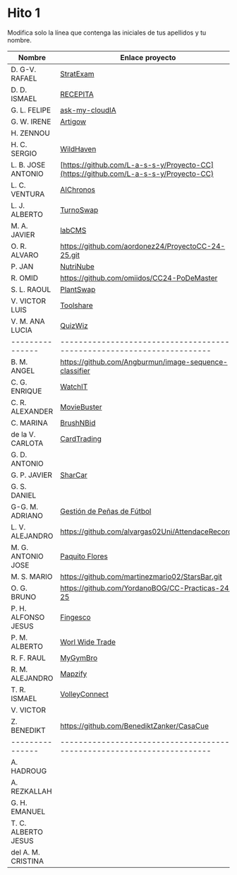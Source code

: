 # Hito 1

Modifica solo la línea que contenga las iniciales de tus apellidos y tu nombre.

| Nombre       | Enlace proyecto                                                                    | Versión      |
| --------------- | ----------------------------------------------------------------------- | -------------- |
| D. G-V. RAFAEL | <!--enlace-->    [StratExam](https://github.com/rafadgvc/CC-app.git)               | <!--versión-->  1.0.0 |
| D. D. ISMAEL        | [RECEPITA](https://github.com/MiixZ/recepita)                           | 0.1.           |
| G. L. FELIPE | [ask-my-cloudIA](https://github.com/feglez/ask-my-cloudIA)                                                           | v1.0.0 |
| G. W. IRENE | <!--enlace--> [Artigow](https://github.com/irenegowh/Artigow)                                                          | <!--versión--> 1.0.0|
| H. ZENNOU | <!--enlace-->                                                           | <!--versión--> |
| H. C. SERGIO | [WildHaven](https://github.com/SergioHrvas/CloudComputing1MII)               | v0.1 |
| L. B. JOSE ANTONIO | [https://github.com/L-a-s-s-y/Proyecto-CC](https://github.com/L-a-s-s-y/Proyecto-CC)                       | <!--versión--> |
| L. C. VENTURA | [AIChronos](https://github.com/v-lastrucci-c/MII_CC_UGR)                         | v0.0.1 |
| L. J. ALBERTO | [TurnoSwap](https://github.com/albertolj/TurnoSwap)                                                          | <!--versión--> |
| M. A. JAVIER | [labCMS](https://github.com/javiimartin/labCMS)                                 | 0.1 |
| O. R. ALVARO | https://github.com/aordonez24/ProyectoCC-24-25.git                                                        | v1.0 |                                                       | <!--versión--> |
| P. JAN | [NutriNube](https://github.com/pfeifer-j/CC-24-25_NutriNube/) | <!--version--> v0.0.1 |
| R. OMID | https://github.com/omiidos/CC24-PoDeMaster                                                     | Version 1.0 |
| S. L. RAOUL | [PlantSwap](https://github.com/RaoulLuque/PlantSwap?tab=readme-ov-file#milestone-1)                                                           | v0.0.1.       |
| V. VICTOR LUIS | [Toolshare](https://github.com/ge65luz/ToolShare)                       | 0.0.1 |
| V. M. ANA LUCIA | [QuizWiz](https://github.com/anaviico/QuizWiz)| v0.0.1 |
| --------------- | ----------------------------------------------------------------------- | -------------- |
| B. M. ANGEL | https://github.com/Angburmun/image-sequence-classifier                      | 0.1 |
| C. G. ENRIQUE | [WatchIT](https://github.com/cgenrique/WatchIT/tree/main/hito1)    | 1.0.0 |
| C. R. ALEXANDER | [MovieBuster](https://github.com/AlexColladodev/MovieBuster/tree/main/hito1)                                                           | 0.1 |
| C. MARINA | [BrushNBid](https://github.com/marinajcs/BrushNBid)                           | v1.0.0 |
| de la V. CARLOTA | [CardTrading](https://github.com/carlotiii30/CardTrading)         | v1.0.0 |
| G. D. ANTONIO | <!--enlace-->                                                           | <!--versión--> |
| G. P. JAVIER |[SharCar](https://github.com/javigp2002/Sharcar)                | v0.0.1 |
| G. S. DANIEL | <!--enlace-->                                                           | <!--versión--> |
| G-G. M. ADRIANO | [Gestión de Peñas de Fútbol ](https://github.com/adrianoggm/CC.2024-2025.Gestion-de-penas-de-futbol.git) | <!--versión--> |
| L. V. ALEJANDRO | https://github.com/alvargas02Uni/AttendaceRecords                                                           | v1.0|
| M. G. ANTONIO JOSE | [Paquito Flores](https://github.com/tosito1/Cloud-Computing/tree/main)                                                           | 1.0 |
| M. S. MARIO | https://github.com/martinezmario02/StarsBar.git                                                           | 1.0 |
| O. G. BRUNO | https://github.com/YordanoBOG/CC-Practicas-24-25                           | 1.0 |
| P. H. ALFONSO JESUS | [Fingesco](https://github.com/AlfonsoJPH/fingesco)              | 0.0.0 |
| P. M. ALBERTO | [Worl Wide Trade](https://github.com/RedRiotTank/WorldWideTrade)   | 0.0.0|
| R. F. RAUL | [MyGymBro](https://github.com/RaulRF02/MyGymBro)                        | 1.0.0          |
| R. M. ALEJANDRO | [Mapzify](https://github.com/alerodger/Mapzify)                             | 0.1 |
| T. R. ISMAEL | [VolleyConnect ](https://github.com/ismeh/VolleyConnect)                                                           | 0.1 |
| V. VICTOR | <!--enlace-->                                                           | <!--versión--> |
| Z. BENEDIKT | https://github.com/BenediktZanker/CasaCue | 0.0.1-development |
| --------------- | ----------------------------------------------------------------------- | -------------- |
| A. HADROUG | <!--enlace-->                                                           | <!--versión--> |
| A. REZKALLAH | <!--enlace-->                                                           | <!--versión--> |
| G. H. EMANUEL | <!--enlace-->                                                           | <!--versión--> |
| T. C. ALBERTO JESUS | <!--enlace-->                                                           | <!--versión--> |
| del A. M. CRISTINA | <!--enlace-->                                                           | <!--versión--> |
